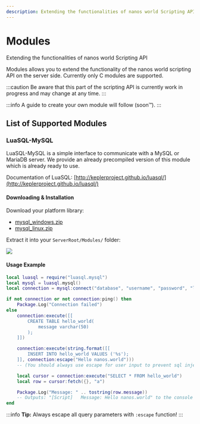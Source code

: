 ```yaml
---
description: Extending the functionalities of nanos world Scripting API
---
```


# Modules

Extending the functionalities of nanos world Scripting API

Modules allows you to extend the functionality of the nanos world scripting API on the server side. Currently only C modules are supported.

:::caution
Be aware that this part of the scripting API is currently work in progress and may change at any time.
:::

:::info
A guide to create your own module will follow \(soon™\).
:::

## List of Supported Modules

### LuaSQL-MySQL

LuaSQL-MySQL is a simple interface to communicate with a MySQL or MariaDB server. We provide an already precompiled version of this module which is already ready to use.

Documentation of LuaSQL: [http://keplerproject.github.io/luasql/](http://keplerproject.github.io/luasql/)

#### Downloading & Installation

Download your platform library:

* [mysql\_windows.zip](https://github.com/nanos-world-modules/luasql-mysql/releases/latest/download/mysql_windows.zip)
* [mysql\_linux.zip](https://github.com/nanos-world-modules/luasql-mysql/releases/latest/download/mysql_linux.zip)

Extract it into your `ServerRoot/Modules/` folder:

![](/img/docs/modules.jpg)

#### Usage Example

```lua title="Server/Index.lua"
local luasql = require("luasql.mysql")
local mysql = luasql.mysql()
local connection = mysql:connect("database", "username", "password", "localhost", 3306)

if not connection or not connection:ping() then
    Package.Log("Connection failed")
else
    connection:execute([[
        CREATE TABLE hello_world(
            message varchar(50)
        );
    ]])

    connection:execute(string.format([[
        INSERT INTO hello_world VALUES ('%s');
    ]], connection:escape("Hello nanos.world")))
    -- (You should always use escape for user input to prevent sql injection!)

    local cursor = connection:execute("SELECT * FROM hello_world")
    local row = cursor:fetch({}, "a")

    Package.Log("Message: " .. tostring(row.message))
    -- Outputs: "[Script]   Message: Hello nanos.world" to the console
end
```

:::info
**Tip:** Always escape all query parameters with `:escape` function!
:::


